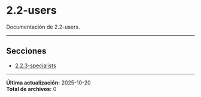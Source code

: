 # 2.2-users

Documentación de 2.2-users.

---

## Secciones

- [2.2.3-specialists](./2.2.3-specialists/00_README.md)

---

**Última actualización:** 2025-10-20  
**Total de archivos:** 0
